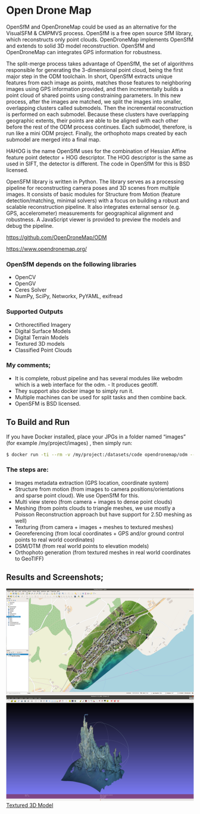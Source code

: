 # Open Drone Map
OpenSfM and OpenDroneMap could be used as an alternative for the VisualSFM & CMPMVS process. OpenSfM is a free open source SfM library, which reconstructs only point clouds. OpenDroneMap implements OpenSfM and extends to solid 3D model reconstruction. OpenSfM and OpenDroneMap can integrates GPS information for robustness.

The split-merge process takes advantage of OpenSfM, the set of algorithms responsible for generating the 3-dimensional point cloud, being the first major step in the ODM toolchain. In short, OpenSfM extracts unique features from each image as points, matches those features to neighboring images using GPS information provided, and then incrementally builds a point cloud of shared points using constraining parameters. In this new process, after the images are matched, we split the images into smaller, overlapping clusters called submodels. Then the incremental reconstruction is performed on each submodel. Because these clusters have overlapping geographic extents, their points are able to be aligned with each other before the rest of the ODM process continues. Each submodel, therefore, is run like a mini ODM project. Finally, the orthophoto maps created by each submodel are merged into a final map.

HAHOG is the name OpenSfM uses for the combination of Hessian Affine feature point detector + HOG descriptor. The HOG descriptor is the same as used in SIFT, the detector is different. The code in OpenSfM for this is BSD licensed.

OpenSFM library is written in Python. The library serves as a processing pipeline for reconstructing camera poses and 3D scenes from multiple images. It consists of basic modules for Structure from Motion (feature detection/matching, minimal solvers) with a focus on building a robust and scalable reconstruction pipeline. It also integrates external sensor (e.g. GPS, accelerometer) measurements for geographical alignment and robustness. A JavaScript viewer is provided to preview the models and debug the pipeline.

https://github.com/OpenDroneMap/ODM

https://www.opendronemap.org/

### OpenSfM depends on the following libraries
- OpenCV
- OpenGV
- Ceres Solver
- NumPy, SciPy, Networkx, PyYAML, exifread

### Supported Outputs
- Orthorectified Imagery
- Digital Surface Models
- Digital Terrain Models
- Textured 3D models
- Classified Point Clouds

### My comments;
- It is complete, robust pipeline and has several modules like webodm which is a web interface for the odm. - It produces geotiff. 
- They support also docker image to simply run it. 
- Multiple machines can be used for split tasks and then combine back. 
- OpenSFM is BSD licensed.

## To Build and Run
If you have Docker installed, place your JPGs in a folder named “images” (for example /my/project/images) , then simply run:
```bash
$ docker run -ti --rm -v /my/project:/datasets/code opendronemap/odm --project-path /datasets
```

### The steps are:
- Images metadata extraction (GPS location, coordinate system)
- Structure from motion (from images to camera positions/orientations and sparse point cloud). We use OpenSfM for this.
- Multi view stereo (from camera + images to dense point clouds)
- Meshing (from points clouds to triangle meshes, we use mostly a Poisson Reconstruction approach but have support for 2.5D meshing as well)
- Texturing (from camera + images + meshes to textured meshes)
- Georeferencing (from local coordinates + GPS and/or ground control points to real world coordinates)
- DSM/DTM (from real world points to elevation models)
- Orthophoto generation (from textured meshes in real world coordinates to GeoTIFF)

## Results and Screenshots;
![odm_output_on_qgis.png](odm_output_on_qgis.png)
![ODM_blacksmoker.png](ODM_blacksmoker.png)
[Textured 3D Model](odm_textured_model.obj)